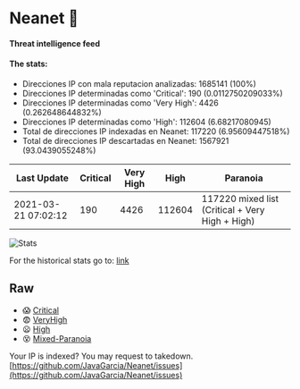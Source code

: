 # Neanet :hocho:
#### Threat intelligence feed
#### The stats:

- Direcciones IP con mala reputacion analizadas: 1685141 (100%)
- Direcciones IP determinadas como 'Critical':  190 (0.0112750209033%)
- Direcciones IP determinadas como 'Very High':  4426 (0.262648644832%)
- Direcciones IP determinadas como 'High':  112604 (6.68217080945)
- Total de direcciones IP indexadas en Neanet:  117220 (6.95609447518%)
- Total de direcciones IP descartadas en Neanet:  1567921 (93.0439055248%)

| Last Update | Critical | Very High | High | Paranoia |
| --- | --- | --- | --- | --- |
| 2021-03-21 07:02:12 | 190 | 4426 | 112604 | 117220 mixed list (Critical + Very High + High)|

![Stats](https://docs.google.com/spreadsheets/d/e/2PACX-1vSnaNMIXVabIpDJjufMlzH7poXnshF3mgd8Is1g9ytUEzVsP5my4Trn8f-xkoLLQ38xpL3HtmUexLo6/pubchart?oid=501124687&format=image)

For the historical stats go to: [link](/stats.csv)
## Raw
- :scream: [Critical](https://raw.githubusercontent.com/JavaGarcia/Neanet/master/blacklists/neanet_critical.txt)
- :fearful: [VeryHigh](https://raw.githubusercontent.com/JavaGarcia/Neanet/master/blacklists/neanet_veryHigh.txtt)
- :frowning: [High](https://raw.githubusercontent.com/JavaGarcia/Neanet/master/blacklists/neanet_high.txt)
- :dizzy_face: [Mixed-Paranoia](https://raw.githubusercontent.com/JavaGarcia/Neanet/master/blacklists/neanet_all.txt)


Your IP is indexed? You may request to takedown. [https://github.com/JavaGarcia/Neanet/issues](https://github.com/JavaGarcia/Neanet/issues)



























































































































































































































































































































































































































































































































































































































































































































































































































































































































































































































































































































































































































































































































































































































































































































































































































































































































































































































































































































































































































































































































































































































































































































































































































































































































































































































































































































































































































































































































































































































































































































































































































































































































































































































































































































































































































































































































































































































































































































































































































































































































































































































































































































































































































































































































































































































































































































































































































































































































































































































































































































































































































